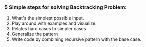 ### 5  Simple steps for solving Backtracking Problem:
1. What's the simplest possible input.
2. Play around with examples and visualize.
3. Relates hard cases to simpler cases
4. Generalize the pattern
5. Write code by combining recursive pattern with the base case.